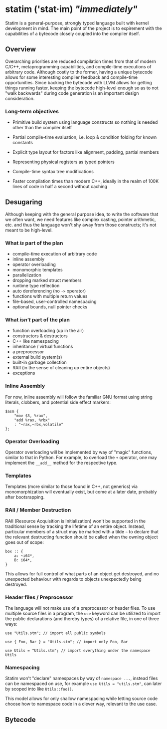 # statim ('stat·​im) *"immediately"*

Statim is a general-purpose, strongly typed language built with kernel development in mind. The 
main point of the project is to expirement with the capabilities of a bytecode closely coupled into 
the compiler itself.

## Overview

Overarching priorities are reduced compilation times from that of modern C/C++, 
metaprogramming capabilities, and compile-time executions of arbitrary code. Although costly to the 
former, having a unique bytecode allows for some interesting compiler feedback and compile-time 
opportunities. Since backing the bytecode with LLVM allows for getting things running faster,
keeping the bytecode high-level enough so as to not "walk backwards" during code generation is
an important design consideration.

### Long-term objectives

* Primitive build system using language constructs so nothing is needed other than the compiler itself

* Partial compile-time evaluation, i.e. loop & condition folding for known constants 

* Explicit type layout for factors like alignment, padding, partial members

* Representing physical registers as typed pointers

* Compile-time syntax tree modifications

* Faster compilation times than modern C++, ideally in the realm of 100K lines of code in half a 
second without caching

## Desugaring

Although keeping with the general purpose idea, to write the software that we often want, we need
features like complex casting, pointer arithmetic, etc. and thus the language won't shy away from
those constructs; it's not meant to be high-level.

### What *is* part of the plan

* compile-time execution of arbitrary code
* inline assembly
* operator overloading
* monomorphic templates
* parallelization
* dropping marked struct members
* runtime type reflection
* auto dereferencing (no `->` operator)
* functions with multiple return values
* file-based, user-controlled namespacing
* optional bounds, null pointer checks

### What *isn't* part of the plan

* function overloading (up in the air)
* constructors & destructors
* C++ like namespacing
* inheritance / virtual functions
* a preprocessor 
* external build system(s)
* built-in garbage collection
* RAII (in the sense of cleaning up entire objects)
* exceptions

### Inline Assembly

For now, inline assembly will follow the familiar GNU format using string literals, clobbers,
and potential side effect markers:

```
$asm {
    "mov $3, %rax",
    "add %rax, %rbx"
    : "~rax,~rbx,volatile"
};
```

### Operator Overloading

Operator overloading will be implemented by way of "magic" functions, similar to that in Python.
For example, to overload the `+` operator, one may implement the `__add__` method for the 
respective type.

### Templates

Templates (more similar to those found in C++, not generics) via monomorphization will eventually 
exist, but come at a later date, probably after bootsrapping.

### RAII / Member Destruction

RAII (Resource Acquisition is Initialization) won't be supported in the traditional sense by
tracking the lifetime of an entire object. Instead, particular members of a struct may be marked
with a tilde `~` to declare that the relevant destructing function should be called when the
owning object goes out of scope:

```
box :: {
    a: ~i64*,
    B: i64*,
}
```

This allows for full control of what parts of an object get destroyed, and no unexpected behaviour
with regards to objects unexpectedly being destroyed.

### Header files / Preprocessor

The language will not make use of a preprocessor or header files. To use multiple source files in
a program, the `use` keyword can be utilized to import the public declarations (and thereby types)
of a relative file, in one of three ways:

```
use "Utils.stm"; // import all public symbols

use { Foo, Bar } = "Utils.stm"; // import only Foo, Bar

use Utils = "Utils.stm"; // import everything under the namespace Utils
```

### Namespacing

Statim won't "declare" namespaces by way of `namespace ...`, instead files can be namespaced on
use, for example `use Utils = "utils.stm"`, can later by scoped into like `Utils::foo()`.

This model allows for only shallow namespacing while letting source code choose how to namespace
code in a clever way, relevant to the use case. 

## Bytecode
